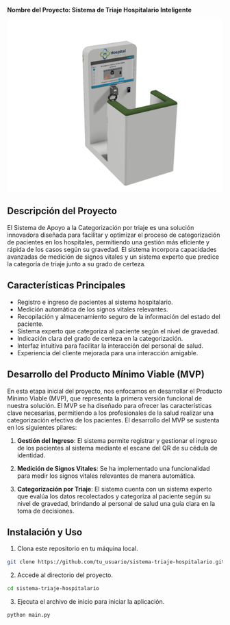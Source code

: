 **Nombre del Proyecto: Sistema de Triaje Hospitalario Inteligente**

![Imagen del Proyecto](modelo.png)

## Descripción del Proyecto

El Sistema de Apoyo a la Categorización por triaje es una solución innovadora diseñada para facilitar y optimizar el proceso de categorización de pacientes en los hospitales, permitiendo una gestión más eficiente y rápida de los casos según su gravedad. El sistema incorpora capacidades avanzadas de medición de signos vitales y un sistema experto que predice la categoría de triaje junto a su grado de certeza.

## Características Principales

- Registro e ingreso de pacientes al sistema hospitalario.
- Medición automática de los signos vitales relevantes.
- Recopilación y almacenamiento seguro de la información del estado del paciente.
- Sistema experto que categoriza al paciente según el nivel de gravedad.
- Indicación clara del grado de certeza en la categorización.
- Interfaz intuitiva para facilitar la interacción del personal de salud.
- Experiencia del cliente mejorada para una interacción amigable.

## Desarrollo del Producto Mínimo Viable (MVP)

En esta etapa inicial del proyecto, nos enfocamos en desarrollar el Producto Mínimo Viable (MVP), que representa la primera versión funcional de nuestra solución. El MVP se ha diseñado para ofrecer las características clave necesarias, permitiendo a los profesionales de la salud realizar una categorización efectiva de los pacientes. El desarrollo del MVP se sustenta en los siguientes pilares:

1. **Gestión del Ingreso**: El sistema permite registrar y gestionar el ingreso de los pacientes al sistema mediante el escane del QR de su cédula de identidad.

2. **Medición de Signos Vitales**: Se ha implementado una funcionalidad para medir los signos vitales relevantes de manera automática.

3. **Categorización por Triaje**: El sistema cuenta con un sistema experto que evalúa los datos recolectados y categoriza al paciente según su nivel de gravedad, brindando al personal de salud una guía clara en la toma de decisiones.

## Instalación y Uso

1. Clona este repositorio en tu máquina local.

```bash
git clone https://github.com/tu_usuario/sistema-triaje-hospitalario.git
```

2. Accede al directorio del proyecto.

```bash
cd sistema-triaje-hospitalario
```

3. Ejecuta el archivo de inicio para iniciar la aplicación.

```bash
python main.py
```
